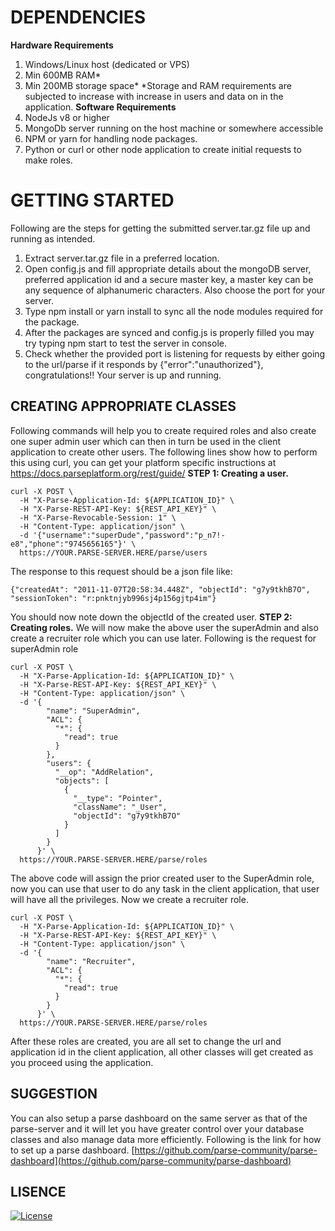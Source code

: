 
# DEPENDENCIES
**Hardware Requirements**
1. Windows/Linux host (dedicated or VPS)
1. Min 600MB RAM*
1. Min 200MB storage space*
*Storage and RAM requirements are subjected to increase with increase in users and data on in the application.
**Software Requirements**
1. NodeJs v8 or higher
1. MongoDb server running on the host machine or somewhere accessible
1. NPM or yarn for handling node packages.
1. Python or curl or other node application to create initial requests to make roles.

# GETTING STARTED
Following are the steps for getting the submitted server.tar.gz file up and running as intended.
1. Extract server.tar.gz file in a preferred location.
1. Open config.js and fill appropriate details about the mongoDB server, preferred application id and a secure master key, a master key can be any sequence of alphanumeric characters. Also choose the port for your server.
1. Type npm install or yarn install to sync all the node modules required for the package.
1. After the packages are synced and config.js is properly filled you may try typing npm start to test the server in console.
1. Check whether the provided port is listening for requests by either going to the url/parse if it responds by {"error":"unauthorized"}, congratulations!! Your server is up and running.
## CREATING APPROPRIATE CLASSES
Following commands will help you to create required roles and also create one super admin user which can then in turn be used in the client application to create other users. The following lines show how to perform this using curl, you can get your platform specific instructions at https://docs.parseplatform.org/rest/guide/
**STEP 1: Creating a user.**
```
curl -X POST \
  -H "X-Parse-Application-Id: ${APPLICATION_ID}" \
  -H "X-Parse-REST-API-Key: ${REST_API_KEY}" \
  -H "X-Parse-Revocable-Session: 1" \
  -H "Content-Type: application/json" \
  -d '{"username":"superDude","password":"p_n7!-e8","phone":"9745656165"}' \
  https://YOUR.PARSE-SERVER.HERE/parse/users
```

The response to this request should be a json file like:
```
{"createdAt": "2011-11-07T20:58:34.448Z", "objectId": "g7y9tkhB7O", "sessionToken": "r:pnktnjyb996sj4p156gjtp4im"}
```
You should now note down the objectId of the created user.
**STEP 2: Creating roles.**
We will now make the above user the superAdmin and also create a recruiter role which you can use later. Following is the request for superAdmin role
```
curl -X POST \
  -H "X-Parse-Application-Id: ${APPLICATION_ID}" \
  -H "X-Parse-REST-API-Key: ${REST_API_KEY}" \
  -H "Content-Type: application/json" \
  -d '{
        "name": "SuperAdmin",
        "ACL": {
          "*": {
            "read": true
          }
        },
        "users": {
          "__op": "AddRelation",
          "objects": [
            {
              "__type": "Pointer",
              "className": "_User",
              "objectId": "g7y9tkhB7O"
            }
          ]
        }
      }' \
  https://YOUR.PARSE-SERVER.HERE/parse/roles
```
The above code will assign the prior created user to the SuperAdmin role, now you can use that user to do any task in the client application, that user will have all the privileges. 
Now we create a recruiter role.
```
curl -X POST \
  -H "X-Parse-Application-Id: ${APPLICATION_ID}" \
  -H "X-Parse-REST-API-Key: ${REST_API_KEY}" \
  -H "Content-Type: application/json" \
  -d '{
        "name": "Recruiter",
        "ACL": {
          "*": {
            "read": true
          }
        }
      }' \
  https://YOUR.PARSE-SERVER.HERE/parse/roles
```
After these roles are created, you are all set to change the url and application id in the client application, all other classes will get created as you proceed using the application.


## SUGGESTION
You can also setup a parse dashboard on the same server as that of the parse-server and it will let you have greater control over your database classes and also manage data more efficiently. Following is the link for how to set up a parse dashboard. 
[https://github.com/parse-community/parse-dashboard](https://github.com/parse-community/parse-dashboard)


## LISENCE
[![License](https://img.shields.io/github/license/Swaralihb/Budget-Manager---Web-application)](https://github.com/SushantSangle/jobReferralSystem_server/blob/master/LICENSE)

